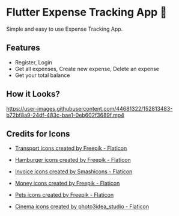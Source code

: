 # Flutter Expense Tracking App 🚀

Simple and easy to use Expense Tracking App.

## Features

- Register, Login
- Get all expenses, Create new expense, Delete an expense
- Get your total balance

## How it Looks?

https://user-images.githubusercontent.com/44681322/152813483-b72bf8a9-24df-483c-bae1-0eb602f3689f.mp4

## Credits for Icons

- <a href="https://www.flaticon.com/free-icons/transport" title="transport icons">Transport icons created by Freepik - Flaticon</a>

- <a href="https://www.flaticon.com/free-icons/hamburger" title="hamburger icons">Hamburger icons created by Freepik - Flaticon</a>

- <a href="https://www.flaticon.com/free-icons/invoice" title="invoice icons">Invoice icons created by Smashicons - Flaticon</a>

- <a href="https://www.flaticon.com/free-icons/money" title="money icons">Money icons created by Freepik - Flaticon</a>

- <a href="https://www.flaticon.com/free-icons/pets" title="pets icons">Pets icons created by Freepik - Flaticon</a>

- <a href="https://www.flaticon.com/free-icons/cinema" title="cinema icons">Cinema icons created by photo3idea_studio - Flaticon</a>
